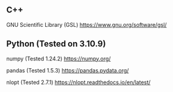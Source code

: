 ## C++
GNU Scientific Library (GSL)
<https://www.gnu.org/software/gsl/>

## Python (Tested on 3.10.9)
numpy (Tested 1.24.2)
<https://numpy.org/>

pandas (Tested 1.5.3)
<https://pandas.pydata.org/>

nlopt (Tested 2.7.1)
<https://nlopt.readthedocs.io/en/latest/>